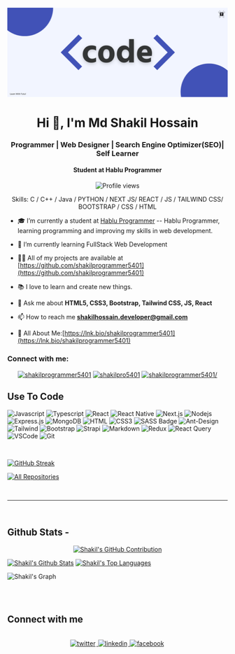 ![I am shakilprogrammer5401](https://github.com/shakilprogrammer5401/shakilprogrammer5401/blob/main/code.png)

<h1 align="center">Hi 👋, I'm Md Shakil Hossain</h1>
<h3 align="center">Programmer | Web Designer | Search Engine Optimizer(SEO)| Self Learner</h3>
<h4 align="center">Student at Hablu Programmer</h4>

<div align="center">

![Profile views](https://komarev.com/ghpvc/?username=shakilprogrammer5401&color=red)

Skills: C / C++ / Java / PYTHON / NEXT JS/ REACT / JS / TAILWIND CSS/ BOOTSTRAP  / CSS / HTML 

</div>

- 🎓 I’m currently a student at [Hablu Programmer](https://www.hablu-programmer.com/) -- Hablu Programmer, learning programming and improving my skills in web development.

- 🌱 I’m currently learning FullStack Web Development

- 👨‍💻 All of my projects are available at [https://github.com/shakilprogrammer5401](https://github.com/shakilprogrammer5401)

- 📚 I love to learn and create new things.

- 💬 Ask me about **HTML5, CSS3, Bootstrap, Tailwind CSS, JS, React**

- 📫 How to reach me **shakilhossain.developer@gmail.com**

- 📄 All About Me:[https://lnk.bio/shakilprogrammer5401](https://lnk.bio/shakilprogrammer5401)

<h3 align="left">Connect with me:</h3>

<p align="center">
<a href="https://fb.com/shakilprogrammer5401/" target="blank"><img align="center" src="https://raw.githubusercontent.com/rahuldkjain/github-profile-readme-generator/master/src/images/icons/Social/facebook.svg" alt="shakilprogrammer5401" height="30" width="40" /></a>
<a href="https://twitter.com/shakilpro5401" target="blank"><img align="center" src="https://raw.githubusercontent.com/rahuldkjain/github-profile-readme-generator/master/src/images/icons/Social/twitter.svg" alt="shakilpro5401" height="30" width="40" /></a>
<a href="https://linkedin.com/in/shakilprogrammer5401/" target="blank"><img align="center" src="https://raw.githubusercontent.com/rahuldkjain/github-profile-readme-generator/master/src/images/icons/Social/linked-in-alt.svg" alt="shakilprogrammer5401/" height="30" width="40" /></a>
</p>

## Use To Code

![Javascript](https://img.shields.io/badge/Javascript-F0DB4F?style=for-the-badge&labelColor=black&logo=javascript&logoColor=F0DB4F)
![Typescript](https://img.shields.io/badge/Typescript-007acc?style=for-the-badge&labelColor=black&logo=typescript&logoColor=007acc)
![React](https://img.shields.io/badge/-React-61DBFB?style=for-the-badge&labelColor=black&logo=react&logoColor=61DBFB)
![React Native](https://img.shields.io/badge/React_Native-20232A?style=for-the-badge&logo=react&logoColor=61DAFB)
![Next.js](https://img.shields.io/badge/next.js-000000?style=for-the-badge&logo=nextdotjs&logoColor=white)
![Nodejs](https://img.shields.io/badge/Nodejs-3C873A?style=for-the-badge&labelColor=black&logo=node.js&logoColor=3C873A)
![Express.js](https://img.shields.io/badge/Express.js-000000?style=for-the-badge&logo=express&logoColor=white)
![MongoDB](https://img.shields.io/badge/MongoDB-4EA94B?style=for-the-badge&logo=mongodb&logoColor=white)
![HTML](https://img.shields.io/badge/HTML5-E34F26?style=for-the-badge&logo=html5&logoColor=white)
![CSS3](https://img.shields.io/badge/CSS3-1572B6?style=for-the-badge&logo=css3&logoColor=white)
![SASS Badge](https://img.shields.io/badge/Sass-CC6699?style=for-the-badge&logo=sass&logoColor=white)
![Ant-Design](https://img.shields.io/badge/AntDesign-0170FE?style=for-the-badge&logo=antdesign&logoColor=white)
![Tailwind](https://img.shields.io/badge/Tailwind_CSS-092749?style=for-the-badge&logo=tailwindcss&logoColor=06B6D4&labelColor=000000)
![Bootstrap](https://img.shields.io/badge/Bootstrap-563D7C?style=for-the-badge&logo=bootstrap&logoColor=white)
![Strapi](https://img.shields.io/badge/strapi-2E7EEA?style=for-the-badge&logo=strapi&logoColor=white)
![Markdown](https://img.shields.io/badge/Markdown-000000?style=for-the-badge&logo=markdown&logoColor=white)
![Redux](https://img.shields.io/badge/Redux-593D88?style=for-the-badge&logo=redux&logoColor=white)
![React Query](https://img.shields.io/badge/-React_Query-FF4154?style=for-the-badge&logo=react%20query&logoColor=white)
![VSCode](https://img.shields.io/badge/Visual_Studio-0078d7?style=for-the-badge&logo=visual%20studio&logoColor=white)
![Git](https://img.shields.io/badge/Git-F05032?style=for-the-badge&logo=git&logoColor=white)

<br/>

<!-- ## Best Repo - -->

<!-- [![Java Projects](https://github-readme-stats.vercel.app/api/pin/?username=&repo=Java-Project&border_color=7F3FBF&bg_color=0D1117&title_color=C9D1D9&text_color=8B949E&icon_color=7F3FBF)](https://github.com/shakilprogrammer5401/Java-Project) -->
<!-- [![100+ C Problems](https://github-readme-stats.vercel.app/api/pin/?username=shakilprogrammer5401&repo=100_plus_C_Problems&border_color=7F3FBF&bg_color=0D1117&title_color=C9D1D9&text_color=8B949E&icon_color=7F3FBF)](https://github.com/shakilprogrammer5401//100_plus_C_Problems) -->
<!-- [![Front End Projects](https://github-readme-stats.vercel.app/api/pin/?username=shakilprogrammer5401&repo=front_end_projects&border_color=7F3FBF&bg_color=0D1117&title_color=C9D1D9&text_color=8B949E&icon_color=7F3FBF)](https://github.com/shakilprogrammer5401/front_end_projects) -->
<!-- [![Weblitical](https://github-readme-stats.vercel.app/api/pin/?username=shakilprogrammer5401&repo=weblitical&border_color=7F3FBF&bg_color=0D1117&title_color=C9D1D9&text_color=8B949E&icon_color=7F3FBF)](https://github.com/shakilprogrammer5401/weblitical) -->


[![GitHub Streak](https://streak-stats.demolab.com/?user=shakilprogrammer5401&theme=dark)](https://git.io/streak-stats)

<p align="left">
  <a href="https://github.com/shakilprogrammer5401?tab=repositories" target="_blank"><img alt="All Repositories" title="All Repositories" src="https://img.shields.io/badge/-All%20Repos-2962FF?style=for-the-badge&logo=koding&logoColor=white"/></a>
</p>

<br/>
<hr/>
<br/>

## Github Stats -

<p align="center">
  <a href="https://github.com/shakilprogrammer5401">
    <img src="https://github-profile-summary-cards.vercel.app/api/cards/profile-details?username=shakilprogrammer5401&theme=radical" alt="Shakil's GitHub Contribution"/>
  </a>
</p>

<a> 
    <a href="https://github.com/shakilprogrammer5401"><img alt="Shakil's Github Stats" src="https://denvercoder1-github-readme-stats.vercel.app/api?username=shakilprogrammer5401&show_icons=true&count_private=true&theme=react&border_color=7F3FBF&bg_color=0D1117&title_color=F85D7F&icon_color=F8D866" height="192px" width="49.5%"/></a>
  <a href="https://github.com/shakilprogrammer5401"><img alt="Shakil's Top Languages" src="https://denvercoder1-github-readme-stats.vercel.app/api/top-langs/?username=shakilprogrammer5401&langs_count=8&layout=compact&theme=react&border_color=7F3FBF&bg_color=0D1117&title_color=F85D7F&icon_color=F8D866" height="192px" width="49.5%"/></a>
  <br/>
</a>

![Shakil's Graph](https://github-readme-activity-graph.vercel.app/graph?username=shakilprogrammer5401&custom_title=Shakil's%20GitHub%20Activity%20Graph&bg_color=0D1117&color=7F3FBF&line=7F3FBF&point=7F3FBF&area_color=FFFFFF&title_color=FFFFFF&area=true)

<br/>

<br/>

## Connect with me

<div align="center">
<br/>
<a href="https://twitter.com/shakilpro5401" target="_blank">
<img src=https://img.shields.io/badge/twitter-%2300acee.svg?&style=for-the-badge&logo=twitter&logoColor=white alt=twitter style="margin-bottom: 5px; margin-right: 2px;" />
</a>
<a href="https://www.linkedin.com/in/shakilprogrammer5401/" target="_blank">
<img src=https://img.shields.io/badge/linkedin-%231E77B5.svg?&style=for-the-badge&logo=linkedin&logoColor=white alt=linkedin style="margin-bottom: 5px; margin-right: 2px;" />
</a>
<a href="https://www.facebook.com/shakilprogrammer5401" target="_blank">
<img src=https://img.shields.io/badge/facebook-%232E87FB.svg?&style=for-the-badge&logo=facebook&logoColor=white alt=facebook style="margin-bottom: 5px; margin-right: 2px;" />
</a>  
</div>
